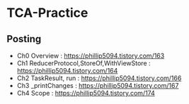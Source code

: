 # TCA-Practice

## Posting

* Ch0 Overview : https://phillip5094.tistory.com/163
* Ch1 ReducerProtocol,StoreOf,WithViewStore : https://phillip5094.tistory.com/164
* Ch2 TaskResult, run : https://phillip5094.tistory.com/166
* Ch3 _printChanges : https://phillip5094.tistory.com/167
* Ch4 Scope : https://phillip5094.tistory.com/174